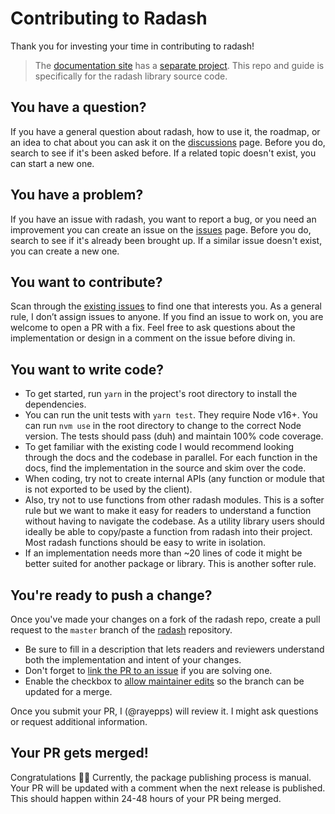 # Contributing to Radash

Thank you for investing your time in contributing to radash!

> The [documentation site](https://radash-docs.vercel.app) has a [separate project](https://github.com/rayepps/radash-docs). This repo and guide is specifically for the radash library source code.

## You have a question?

If you have a general question about radash, how to use it, the roadmap, or an idea to chat about you can ask it on the [discussions](https://github.com/rayepps/radash/discussions) page. Before you do, search to see if it's been asked before. If a related topic doesn't exist, you can start a new one.

## You have a problem?

If you have an issue with radash, you want to report a bug, or you need an improvement you can create an issue on the [issues](https://github.com/rayepps/radash/issues) page. Before you do, search to see if it's already been brought up. If a similar issue doesn't exist, you can create a new one.

## You want to contribute?

Scan through the [existing issues](https://github.com/rayepps/radash/issues) to find one that interests you. As a general rule, I don’t assign issues to anyone. If you find an issue to work on, you are welcome to open a PR with a fix. Feel free to ask questions about the implementation or design in a comment on the issue before diving in.

## You want to write code?

- To get started, run `yarn` in the project's root directory to install the dependencies.
- You can run the unit tests with `yarn test`. They require Node v16+. You can run `nvm use` in the root directory to change to the correct Node version. The tests should pass (duh) and maintain 100% code coverage.
- To get familiar with the existing code I would recommend looking through the docs and the codebase in parallel. For each function in the docs, find the implementation in the source and skim over the code.
- When coding, try not to create internal APIs (any function or module that is not exported to be used by the client). 
- Also, try not to use functions from other radash modules. This is a softer rule but we want to make it easy for readers to understand a function without having to navigate the codebase. As a utility library users should ideally be able to copy/paste a function from radash into their project. Most radash functions should be easy to write in isolation.
- If an implementation needs more than ~20 lines of code it might be better suited for another package or library. This is another softer rule.

## You're ready to push a change?

Once you've made your changes on a fork of the radash repo, create a pull request to the `master` branch of the [radash](https://github.com/rayepps/radash) repository.
- Be sure to fill in a description that lets readers and reviewers understand both the implementation and intent of your changes.
- Don't forget to [link the PR to an issue](https://docs.github.com/en/issues/tracking-your-work-with-issues/linking-a-pull-request-to-an-issue) if you are solving one.
- Enable the checkbox to [allow maintainer edits](https://docs.github.com/en/github/collaborating-with-issues-and-pull-requests/allowing-changes-to-a-pull-request-branch-created-from-a-fork) so the branch can be updated for a merge.

Once you submit your PR, I (@rayepps) will review it. I might ask questions or request additional information.

## Your PR gets merged!

Congratulations :tada::tada: Currently, the package publishing process is manual. Your PR will be updated with a comment when the next release is published. This should happen within 24-48 hours of your PR being merged.
